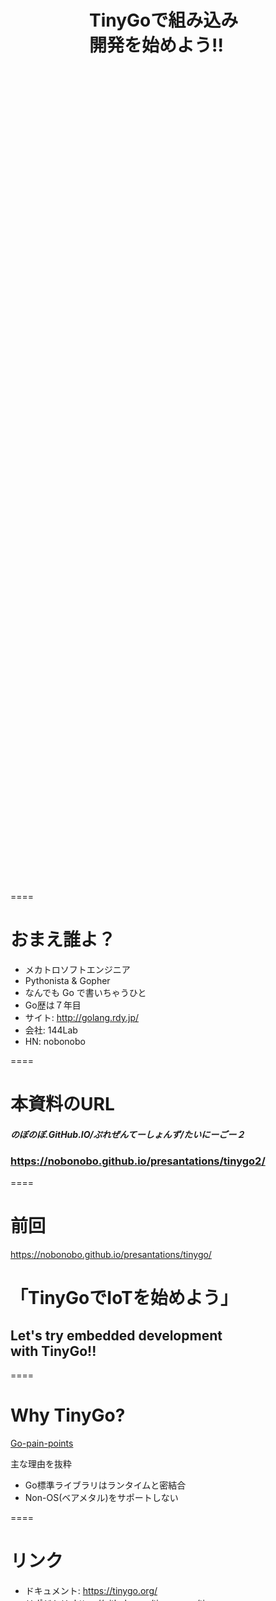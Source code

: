 <div style="position: relative; height: 70vh;">
<h1 style="position:absolute; top: 50%; left: 50%; transform : translate(-50%,-50%);">TinyGoで組み込み開発を始めよう!!</h1>
</div>

====

# おまえ誰よ？

- メカトロソフトエンジニア
- Pythonista & Gopher
- なんでも Go で書いちゃうひと
- Go歴は７年目
- サイト: <http://golang.rdy.jp/>
- 会社: 144Lab
- HN: nobonobo

====

# 本資料のURL
#### *のぼのぼ.GitHub.IO/ぷれぜんてーしょんず/たいにーごー２*
### https://nobonobo.github.io/presantations/tinygo2/

====

# 前回

https://nobonobo.github.io/presantations/tinygo/
# 「TinyGoでIoTを始めよう」

<h2 class="fragment">Let's try embedded development<br/>
with TinyGo!!</h2>

====

# Why TinyGo?

[Go-pain-points](https://github.com/tinygo-org/tinygo/wiki/Go-pain-points)

主な理由を抜粋

- Go標準ライブラリはランタイムと密結合
- Non-OS(ベアメタル)をサポートしない

====

# リンク

- ドキュメント: https://tinygo.org/
- リポジトリ: https://github.com/tinygo-org/tinygo

====

# Important TinyGo members

- Ayke van Laethem(A.K.A. @aykevl)
- Ron Evans(A.K.A. @deadprogram)

====

# TinyGo 0.9.0 released.

<h2 class="fragment">🎉Congratulations!!🎉</h2>

====

# 準備

- docker setup
- docker pull tinygo/tinygo

<b class="fragment">これだけ!</b>

====

# 確認方法
```sh
> docker run -it --rm tinygo/tinygo tinygo version
tinygo version 0.9.0 linux/amd64 (using go version go1.13.1)
```

====

### 最小のサンプル

```go
package main
import (
    "machine"
    "time"
)
func main() {
    LED := machine.Pin(6) // <- ピン番号（ターゲットに合わせる）
    LED.Configure(machine.PinConfig{Mode: machine.PinOutput})
    for {
        LED.High()
        time.Sleep(500 * time.Millisecond)
        LED.Low()
        time.Sleep(500 * time.Millisecond)
    }
}
```

```sh
> docker run -it --rm -v $PWD:/go/src/app -w /go/src/app -e GOPATH=/go \
  tinygo/tinygo tinygo build -target pca10059 -o app.hex .
```

====

# for micro:bit

```go
package main
import (
	"machine"
	"time"
)
func main() {
	ledrow := machine.LED_ROW_1
	ledrow.Configure(machine.PinConfig{Mode: machine.PinOutput})
	ledcol := machine.LED_COL_1
	ledcol.Configure(machine.PinConfig{Mode: machine.PinOutput})
	ledcol.Low()
	for {
		ledrow.Low()
		time.Sleep(500 * time.Millisecond)
		ledrow.High()
		time.Sleep(500 * time.Millisecond)
	}
}
```

```sh
> docker run -it --rm -v $PWD:/go/src/app -w /go/src/app -e GOPATH=/go \
  tinygo/tinygo tinygo build -target microbit -o app.hex .
```

====

# target指定について

ボードの識別名を指定します

一覧： https://github.com/tinygo-org/tinygo

- circuitplay-express
- microbit
- etc...

同時にこの識別名はビルド時にタグ指定として渡されます

====

# ボード毎の実装

tinygo/src/machine配下にあるファイル群

- 「board_識別名.go」
- 「machine_識別名.go」

これらのうちtargetと合ったファイルだけがビルドに含まれる<br/>
（Go言語の標準仕様）

====

# machineパッケージの役割

ターゲットボード毎に以下の宣言が入ってる

- 主要なピンレイアウトの宣言
- デバッグ出力用UART
- デフォルトI2Cバス
- あればデフォルトSPIバス

====

# for Circuit Playground Express

```go
package main
import (
	"image/color"
	"machine"
	"math"
	"time"
	"tinygo.org/x/drivers/ws2812"
)
func calc(p float64) uint8 {
	i := int(64 * (math.Sin(2*math.Pi*p) + 1.0))
	if i > 255 {
		i = 255
	}
	if i < 0 {
		i = 0
	}
	return uint8(i)
}
func increase(p float64) float64 {
	p += 0.1
	if p > 1 {
		p -= float64(int(p))
	}
	return p
}
func main() {
	neo := machine.NEOPIXELS
	neo.Configure(machine.PinConfig{Mode: machine.PinOutput})
	ws := ws2812.New(neo)
	leds := make([]color.RGBA, 10)
	rp, gp, bp := 0.0, 1.0/3, 2.0/3
	for {
		for i := range leds {
			leds[i] = color.RGBA{
				R: calc(rp + 0.1*float64(i)),
				G: calc(gp + 0.1*float64(i)),
				B: calc(bp + 0.1*float64(i))}
		}
		ws.WriteColors(leds)
		time.Sleep(100 * time.Millisecond)
		rp = increase(rp)
		gp = increase(gp)
		bp = increase(bp)
	}
}
```

====

# ライブラリを含むビルド方法

```sh
> go get golang.org/dl/go1.12.12
> go1.12.12 download
...
> GO111MODULE=on go1.12.12 get tinygo.org/x/drivers/ws2812
> GO111MODULE=on go1.12.12 mod vendor
> docker run -it --rm -v $PWD:/go/src/app -w /go/src/app -e GOPATH=/go \
  tinygo/tinygo tinygo build -target circuitplay-express -o app.uf2 .
```

<h2 class="fragment">go1.13のモジュールパスは<br/>厳格にホスト名が必要になった</h2>

====

# TinyGoの出力ファイル名

- 省略不可
- 指定拡張子に合わせてフォーマットが自動選択
- .bin/.hex/.uf2などをサポート

====

# サポート外のボード

- custom.jsonとcustom.ldを用意して
- `-target custom.json`指定にてカスタムボードを扱える
- machineのボード特有定義が存在しないので
- その定義の肩代わりをアプリ作者が代行する

====

# `custom.json`

```json
{
  "inherits": ["cortex-m"],
  "llvm-target": "armv7em-none-eabi",
  "build-tags": ["nrf52840", "nrf", "pca10056"],
  "cflags": [
    "--target=armv7em-none-eabi",
    "-mfloat-abi=soft",
    "-Qunused-arguments",
  ],
  "ldflags": ["-T", "custom.ld"],
  "extra-files": ["lib/nrfx/mdk/system_nrf52840.c", "src/device/nrf/nrf52840.s"]
}
```

====

# `custom.ld`

```ldscript
MEMORY
{
    FLASH_TEXT (rw) : ORIGIN = 0x00000000 + 0x00026000 , LENGTH = 1M - 0x00026000
    RAM (xrw)       : ORIGIN = 0x20000000 + 0x000039c0,  LENGTH = 256K  - 0x000039c0
}
_stack_size = 4K;
INCLUDE "targets/arm.ld"
```

nRF52840の場合スペックシートによると

- FLASHメモリは0x000000000から1MiB
- RAMは0x20000000から256KiB
- 0x00000000 -> 0x26000まではsoftdevice領域
- 0x2000000 -> 0x200039c0まではsoftdeviceが利用

====

# 未サポートボードの対応追加

- custom.jsonである程度動作を確認
- machineパッケージの実装を追加
- [Adding-a-new-board](https://github.com/tinygo-org/tinygo/wiki/Adding-a-new-board)を参照
- Let's コントリビュート！

====

# 組込で必要になる機能

====

# 基本機能の利用

- GPIO
- PWM出力
- ADC/DAC
- UART
- I2C
- SPI
- I2S

<h2 class="fragment">
TinyGoが標準サポート<br/>
ターゲットに関係なく透過的に利用可能</h2>

====

# インラインアセンブラ

```go
  arm.Asm("wfi")
  arm.AsmFull(`
    str {value}, {result}
    `,
    map[string]interface{}{
      "value":  1
      "result": &dest,
    }
  )
```

====

# volatile

```go
import "runtime/volatile"
func foo() {
  var i volatile.Register32
  for{
    i++
  }
}
```

====

# レジスタアクセス(nRF52例)

```go
import　"device/nrf"

func foo() {
  nrf.UART0.PSELTXD.Set(8)
}
```

レジスタの名称はスペックシートで確認

====

# タイマー割り込み(nRF52例)

割り込みハンドラは一式がWeak宣言されていて、<br/>
同名の関数をエクスポートすることで上書きできます。

```go
//go:export TIMER1_IRQHandler
func timerHandler(ptr uint32) {
  // do something
  if nrf.TIMER1.EVENTS_COMPARE[0].Get() != 0 {
    nrf.TIMER1.EVENTS_COMPARE[0].Set(0)
  }
}
```

タイマーの設定はレジスタアクセスにて。

====

# CGOでC資産を利用

Go本家とやり方は同じ
```go
/*
#include "sdk_config.h"
#include "SEGGER_RTT.h"
*/
import "C"
```
clang-cでCコード部分はコンパイルされます。<br/>
そこへ渡したいFLAGSはcustom.jsonに追記します。<br/>
（例えばBLEのSDKヘッダファイルへのインクルードパス追加など）

<p class="fragment">
ホストにあるSDKなどのファイル群は<br/>
dockerでtinygo側にマウントしましょう<br/>
実装例： https://github.com/144lab/tinygo-sample1
</p>

====

# 高機能ハードウェア

- カメラモジュール
- 高機能センサなど
- LCD/OLED/E-Ink
- BLE/Bluetooth
- Ether/Wi-Fi
- USB機器/ホスト
- LoRa/3G/LTE

<h2 class="fragment">ドライバサポートが必要</h2>

====

# TinyGoがArduinoに統合予定

### [TinyGo on Arduino](https://blog.arduino.cc/2019/08/23/tinygo-on-arduino/)

====

# BLEサポート準備中

プロポーザル
```go
type UUID [4]uint32
type Address [6]uint8
type Bluetooth struct {
    // ...
}
func (b *Bluetooth) Enable(config BluetoothConfig) error {}
func (b *Bluetooth) Disable() error {}
func (b *Bluetooth) Advertise(interval int8, advertisement, scanResponse []byte) {}
type ScanResult struct {
    Address
    // ...
}
func (b *Bluetooth) Scan(callback func(*ScanResult)) error {}
func (b *Bluetooth) StopScan() error {}
```

====

# 余談（時間が許せば）

====

# GoとTinyGoの実験

以下のコードをGoとTinyGoとでビルドして・・・
```go
package main
func recurse(n int) int {
	if n <= 0 {
		return 0
	}
	return n + recurse(n-1)
}
func main() {
	println(recurse(2000000))
}
```

====

# 性能比較

```sh
$ /usr/bin/time -l ./exp-go
2000001000000
        0.42 real         0.17 user         0.04 sys
 132681728  maximum resident set size
```

```sh
$ /usr/bin/time -l ./exp-tinygo
2000001000000
        0.25 real         0.00 user         0.00 sys
    700416  maximum resident set size
```

<h3 class="fragment">TinyGoの方が早い！！＆メモリ使用量少ない！！</h3>

====

# ファイルサイズ

```sh
$ ls -lh
...
-rwxr-xr-x@ 1 nobo  staff   1.1M 10 24 16:59 exp-go
-rwxr-xr-x@ 1 nobo  staff    13K 10 24 16:59 exp-tinygo
...
```

<h3 class="fragment">TinyGoの出力サイズが1.1%！！</h3>

====

# こういうの鵜呑みにしない

- Goは実用にフォーカスしてる
- Goでの再帰呼び出しはメモリを浪費し遅くなる
- LLVMは再帰処理を含む広範囲の最適化を行う
- Goの出力はlibc相当を内包してる
- libcは2MiBくらいある

====

# TinyGoのPros

- Goの最適化とLLVMの最適化の両方が利く
- Cの資産をCGO経由で利用可能
- Goの資産を取り込めるようになる予定
- Goの良さの多くを継承している
- AVR系を除きGCを持っていてメモリ管理が楽
- 組込開発に必要な基本フィーチャーは出そろってきた
- ATSAMD向けUSBCDCサポートが追加

====

# TinyGoのCons

- LLVMバックエンドが重い
- 環境づくりもビルドタイムも時間が必要
- goroutineが本物ではない(LLVMのcoroutine)
- 構造体フィールドタグにアクセスできない<br/>（鋭意対応に向けて活動中ではある）
- 標準jsonエンコーダなどが動かない

====

# まとめ

- 公開からたった一年半で急成長中
- WASMもだいぶ使えるようになってきた
- WebGLサンプルが圧縮で9KBサイズになった事例あり
- 本家の代わりに使う、WASM勢、LLVM勢などが参入する可能性
- RISC-V、ゲームボーイアドバンスの開発も可能になった
